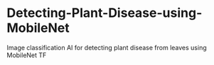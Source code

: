# Detecting-Plant-Disease-using-MobileNet
Image classification AI for detecting plant disease from leaves using MobileNet TF
